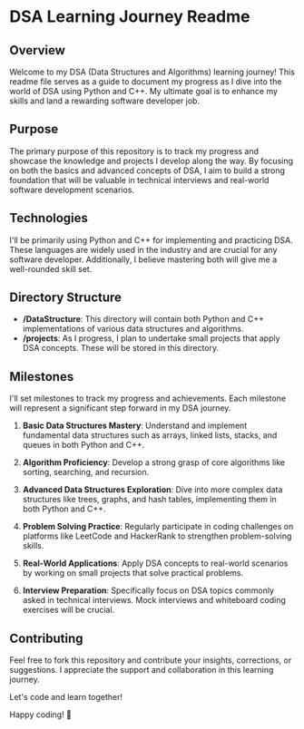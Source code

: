 # DSA Learning Journey Readme

## Overview

Welcome to my DSA (Data Structures and Algorithms) learning journey! This readme file serves as a guide to document my progress as I dive into the world of DSA using Python and C++. My ultimate goal is to enhance my skills and land a rewarding software developer job.

## Purpose

The primary purpose of this repository is to track my progress and showcase the knowledge and projects I develop along the way. By focusing on both the basics and advanced concepts of DSA, I aim to build a strong foundation that will be valuable in technical interviews and real-world software development scenarios.

## Technologies

I'll be primarily using Python and C++ for implementing and practicing DSA. These languages are widely used in the industry and are crucial for any software developer. Additionally, I believe mastering both will give me a well-rounded skill set.

## Directory Structure

- **/DataStructure**: This directory will contain both Python and C++ implementations of various data structures and algorithms.
- **/projects**: As I progress, I plan to undertake small projects that apply DSA concepts. These will be stored in this directory.

## Milestones

I'll set milestones to track my progress and achievements. Each milestone will represent a significant step forward in my DSA journey.

1. **Basic Data Structures Mastery**: Understand and implement fundamental data structures such as arrays, linked lists, stacks, and queues in both Python and C++.

2. **Algorithm Proficiency**: Develop a strong grasp of core algorithms like sorting, searching, and recursion.

3. **Advanced Data Structures Exploration**: Dive into more complex data structures like trees, graphs, and hash tables, implementing them in both Python and C++.

4. **Problem Solving Practice**: Regularly participate in coding challenges on platforms like LeetCode and HackerRank to strengthen problem-solving skills.

5. **Real-World Applications**: Apply DSA concepts to real-world scenarios by working on small projects that solve practical problems.

6. **Interview Preparation**: Specifically focus on DSA topics commonly asked in technical interviews. Mock interviews and whiteboard coding exercises will be crucial.

## Contributing

Feel free to fork this repository and contribute your insights, corrections, or suggestions. I appreciate the support and collaboration in this learning journey.

Let's code and learn together!

Happy coding! 🚀